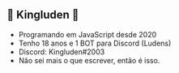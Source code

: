## 🚀 Kingluden 🚀

- Programando em JavaScript desde 2020
- Tenho 18 anos e 1 BOT para Discord (Ludens)
- Discord: Kingluden#2003
- Não sei mais o que escrever, então é isso.

